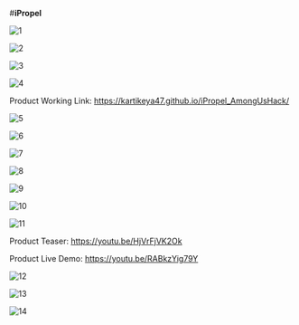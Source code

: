 #**iPropel**



![1](https://user-images.githubusercontent.com/77988385/109418707-dd303200-79ef-11eb-97a1-5daed7fa59fe.jpg)








![2](https://user-images.githubusercontent.com/77988385/109418720-e3bea980-79ef-11eb-97c6-2139253a6395.jpg)








![3](https://user-images.githubusercontent.com/77988385/109418726-e6b99a00-79ef-11eb-9717-54a9650aeda2.jpg)








![4](https://user-images.githubusercontent.com/77988385/109418735-e91bf400-79ef-11eb-9a01-08e4dfd120f2.jpg)

Product Working Link: https://kartikeya47.github.io/iPropel_AmongUsHack/








![5](https://user-images.githubusercontent.com/77988385/109418740-eae5b780-79ef-11eb-92d2-879153af7a04.jpg)









![6](https://user-images.githubusercontent.com/77988385/109418743-ed481180-79ef-11eb-9bc1-34ee17d53a7d.jpg)









![7](https://user-images.githubusercontent.com/77988385/109418745-efaa6b80-79ef-11eb-8d75-fa09e0835316.jpg)








![8](https://user-images.githubusercontent.com/77988385/109418746-f20cc580-79ef-11eb-94a9-3de6afa32357.jpg)








![9](https://user-images.githubusercontent.com/77988385/109418753-f6d17980-79ef-11eb-9368-7f9fac615fd9.jpg)









![10](https://user-images.githubusercontent.com/77988385/109418759-fafd9700-79ef-11eb-9fbb-8e3c6a315cad.jpg)









![11](https://user-images.githubusercontent.com/77988385/109418762-fcc75a80-79ef-11eb-9c68-7f0f151cc343.jpg)

Product Teaser: https://youtu.be/HjVrFjVK2Ok

Product Live Demo: https://youtu.be/RABkzYig79Y









![12](https://user-images.githubusercontent.com/77988385/109418765-ff29b480-79ef-11eb-9d09-e88ad947d828.jpg)







![13](https://user-images.githubusercontent.com/77988385/109418767-0224a500-79f0-11eb-9d85-ab22d6b838f9.jpg)









![14](https://user-images.githubusercontent.com/77988385/109418768-0486ff00-79f0-11eb-9f09-e9ff1535c8d0.jpg)
